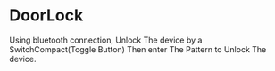 # DoorLock
 Using bluetooth connection, Unlock The device by a SwitchCompact(Toggle Button) Then enter The Pattern to Unlock The device. 
